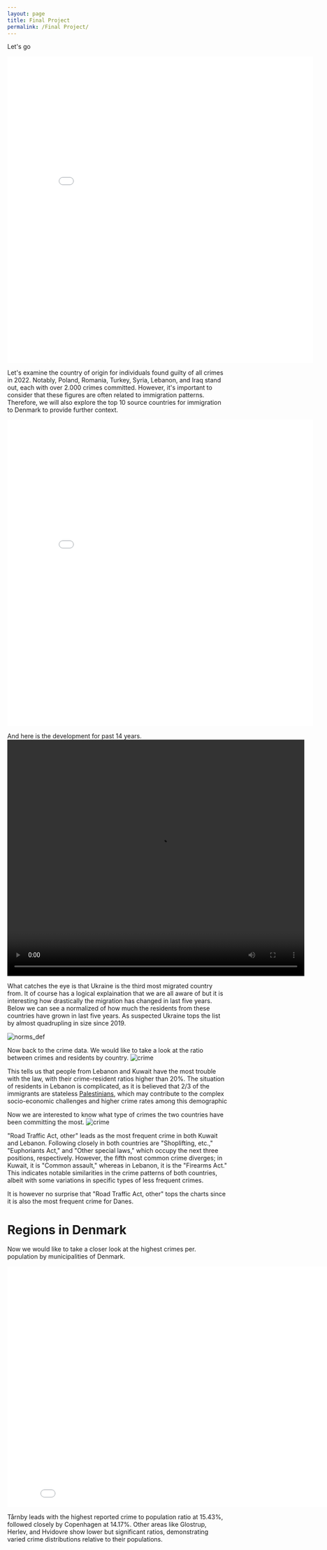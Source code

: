 ```yaml
---
layout: page
title: Final Project
permalink: /Final Project/
---
```

Let's go


<embed 
       type="text/html" 
       src="../final/Crime_Map.html"
       width="700"
       height="700"
       >

Let's examine the country of origin for individuals found guilty of all crimes in 2022. Notably, Poland, Romania, Turkey, Syria, Lebanon, and Iraq stand out, each with over 2.000 crimes committed. However, it's important to consider that these figures are often related to immigration patterns. Therefore, we will also explore the top 10 source countries for immigration to Denmark to provide further context.

<embed 
       type="text/html" 
       src="../final/top10_countries_res.html"
       width="700"
       height="700"
       >

And here is the development for past 14 years.
<video width="680" height="540" controls>
  <source src="../final/vid/population_growth_by_country_cividis.mp4" type="video/mp4">
  Your browser does not support the video tag.
</video>

What catches the eye is that Ukraine is the third most migrated country from. 
It of course has a logical explaination that we are all aware of but it is interesting how drastically the migration has changed in last five years.
Below we can see a normalized of how much the residents from these countries have grown in last five years. As suspected Ukraine tops the list by almost quadrupling in size since 2019.

![norms_def][defa]



Now back to the crime data.
We would like to take a look at the ratio between crimes and residents by country.
![crime][def]

This tells us that people from Lebanon and Kuwait have the most trouble with the law, with their crime-resident ratios higher than 20%. The situation of residents in Lebanon is complicated, as it is believed that 2/3 of the immigrants are stateless [Palestinians](https://vb.is/skodun/kostnadur-vegna-innflytjenda-danmork-og-sosialistar/), which may contribute to the complex socio-economic challenges and higher crime rates among this demographic 

Now we are interested to know what type of crimes the two countries have been committing the most.
![crime][kule]

"Road Traffic Act, other" leads as the most frequent crime in both Kuwait and Lebanon. Following closely in both countries are "Shoplifting, etc.," "Euphoriants Act," and "Other special laws," which occupy the next three positions, respectively. However, the fifth most common crime diverges; in Kuwait, it is "Common assault," whereas in Lebanon, it is the "Firearms Act." This indicates notable similarities in the crime patterns of both countries, albeit with some variations in specific types of less frequent crimes.

It is however no surprise that "Road Traffic Act, other" tops the charts since it is also the most frequent crime for Danes.

# Regions in Denmark
Now we would like to take a closer look at the highest crimes per. population by municipalities of Denmark.

<embed 
       type="text/html" 
       src="../final/dk_map_crimerate.html"
       width="840"
       height="550"
       >

Tårnby leads with the highest reported crime to population ratio at 15.43%, followed closely by Copenhagen at 14.17%. Other areas like Glostrup, Herlev, and Hvidovre show lower but significant ratios, demonstrating varied crime distributions relative to their populations.

[kule]: ../final/png/Kuw_leb.png
[def]: ../final/png/crime_res_ratio.png
[defa]: ../final/png/norm_cange_immi.png
